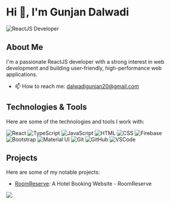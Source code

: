 # Hi 👋, I'm Gunjan Dalwadi

![ReactJS Developer](https://img.shields.io/badge/ReactJS-Developer-blue)

## About Me

I'm a passionate ReactJS developer with a strong interest in web development and building user-friendly, high-performance web applications.

- 📫 How to reach me: dalwadigunjan20@gmail.com

## Technologies & Tools

Here are some of the technologies and tools I work with:

![React](https://img.shields.io/badge/-React-61DAFB?logo=react&logoColor=white&style=flat-square)
![TypeScript](https://img.shields.io/badge/-TypeScript-007ACC?logo=typescript&logoColor=white&style=flat-square)
![JavaScript](https://img.shields.io/badge/-JavaScript-F7DF1E?logo=javascript&logoColor=black&style=flat-square)
![HTML](https://img.shields.io/badge/-HTML5-E34F26?logo=html5&logoColor=white&style=flat-square)
![CSS](https://img.shields.io/badge/-CSS3-1572B6?logo=css3&logoColor=white&style=flat-square)
![Firebase](https://img.shields.io/badge/-Firebase-FFCA28?logo=firebase&logoColor=black&style=flat-square)
![Bootstrap](https://img.shields.io/badge/-Bootstrap-7952B3?logo=bootstrap&logoColor=white&style=flat-square)
![Material UI](https://img.shields.io/badge/-Material%20UI-0081CB?logo=material-ui&logoColor=white&style=flat-square)
![Git](https://img.shields.io/badge/-Git-F05032?logo=git&logoColor=white&style=flat-square)
![GitHub](https://img.shields.io/badge/-GitHub-181717?logo=github&logoColor=white&style=flat-square)
![VSCode](https://img.shields.io/badge/-VSCode-007ACC?logo=visual-studio-code&logoColor=white&style=flat-square)

## Projects

Here are some of my notable projects:

- [RoomReserve](https://roomreserve.netlify.app/): A Hotel Booking Website - RoomReserve

![](https://camo.githubusercontent.com/7e0c91e25bbd5f56de4eba402a5619be61013f452a44cac348a499a0e74bed1d/68747470733a2f2f6769746875622d726561646d652d73746174732e76657263656c2e6170702f6170692f746f702d6c616e67733f757365726e616d653d61736966766f72612673686f775f69636f6e733d74727565266c6f63616c653d656e266c61796f75743d636f6d70616374)
